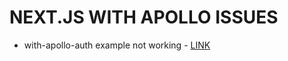 # NEXT.JS WITH APOLLO ISSUES

* with-apollo-auth example not working - [LINK](https://github.com/zeit/next.js/issues/7418)